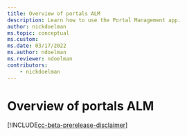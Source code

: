 ```yaml
---
title: Overview of portals ALM
description: Learn how to use the Portal Management app.
author: nickdoelman
ms.topic: conceptual
ms.custom: 
ms.date: 03/17/2022
ms.author: ndoelman
ms.reviewer: ndoelman
contributors:
    - nickdoelman
---
```


# Overview of portals ALM

[!INCLUDE[cc-beta-prerelease-disclaimer](../includes/cc-beta-prerelease-disclaimer.md)]

